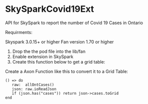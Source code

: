 # SkySparkCovid19Ext
API for SkySpark to report the number of Covid 19 Cases in Ontario

Requirments:

Skyspark 3.0.15+ or higher
Fan version 1.70 or higher

1. Drop the the pod file into the lib/fan
2. Enable extension in SkySpark
3. Create this function below to get a grid table: 

Create a Axon Function like this to convert it to a Grid Table:

```Axon
() => do
   raw:  allOntCases()
   json: raw.ioReadJson
   if (json.has("cases")) return json->cases.toGrid
end
```


